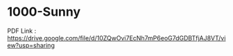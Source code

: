 # 1000-Sunny

PDF Link : https://drive.google.com/file/d/10ZQwOvi7EcNh7mP6eoG7dGDBTfjAJ8VT/view?usp=sharing
